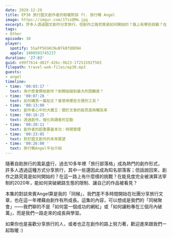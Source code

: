 ```yaml
---
date: 2020-12-29
title: EP30 旅行圖文創作者的取暖對談 ft. 旅行鴨 Angel
image: https://imgur.com/1TssQMm.jpg
excerpt: 許多人透過圖文創作分享旅行，但創作之路究竟是如何開始的？路上有哪些挑戰？在能見度完全被演算法宰制的2020年，能如何突破網路生態的限制、讓自己的作品被看見？本集邀請和我同時開始創作的旅行鴨Angel，一起聊聊我們在創作之路上的學習！如果你也是喜歡分享旅行的人，或者也正在創作的路上努力著，歡迎進來跟我們一起取暖 :)
tags:
- Other
episode: 30
player:
  spotify: 5SaFPSEGKCNuB7kBfQDEN4
  apple: 1000503745237
duration: '27:03'
guid: e99f7614-d82f-42bc-9b23-1f251592f503
filepath: travel-wok-files/ep30.mp3
guests:
- angel
timeline:
- time: '00:03:17 '
  text: 為什麼會開始創作？剛開始碰到最大的困難是？
- time: '00:07:28 '
  text: 如何構思一篇貼文？會使用哪些方便的工具？
- time: '00:13:00 '
  text: 創作者心中的大魔王：關於文章的能見度與觸及率
- time: '00:16:25 '
  text: 透過創作，強化與讀者的互動
- time: '00:20:11 '
  text: 創作者的超重要基本功：時間管理
- time: '00:23:05 '
  text: 對於圖文創作的未來展望
- time: '00:26:00 '
  text: 旅行鴨Angel平台介紹
---
```


隨著自助旅行的風氣盛行，過去10多年裡「旅行部落格」成為熱門的創作形式，許多人透過這種方式分享旅行，其中一些還因此成為知名部落客；但話說回來，創作之路究竟是如何開始的？在這一路上有什麼樣的挑戰？在能見度完全被演算法宰制的2020年，能如何突破網路生態的限制、讓自己的作品被看見？

本集的對談來賓Angel算是我的「同梯」，我們差不多時間開始在社團分享旅行文章，也在這一年裡藉由創作有所成長。這集的內容，可以想成是我們的「同梯聚會」——我們聊的不是「如何當一個成功的網紅」或「如何讓粉專在三個月內破萬」，而是我們一路走來的成長與學習。

如果你也是喜歡分享旅行的人，或者也正在創作的路上努力著，歡迎進來跟我們一起取暖 :)




